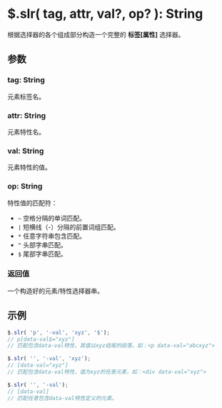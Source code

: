 # $.slr( tag, attr, val?, op? ): String

根据选择器的各个组成部分构造一个完整的 **标签[属性]** 选择器。


## 参数

### tag: String

元素标签名。


### attr: String

元素特性名。


### val: String

元素特性的值。


### op: String

特性值的匹配符：

- `~` 空格分隔的单词匹配。
- `|` 短横线（-）分隔的前置词组匹配。
- `*` 任意字符串包含匹配。
- `^` 头部字串匹配。
- `$` 尾部字串匹配。


### 返回值

一个构造好的元素/特性选择器串。


## 示例

```js
$.slr( 'p', '-val', 'xyz', '$');
// p[data-val$="xyz"]
// 匹配包含data-val特性，其值以xyz结尾的段落，如：<p data-val="abcxyz">

$.slr( '', '-val', 'xyz');
// [data-val="xyz"]
// 匹配包含data-val特性，值为xyz的任意元素，如：<div data-val="xyz">

$.slr( '', '-val');
// [data-val]
// 匹配任意包含data-val特性定义的元素。
```
